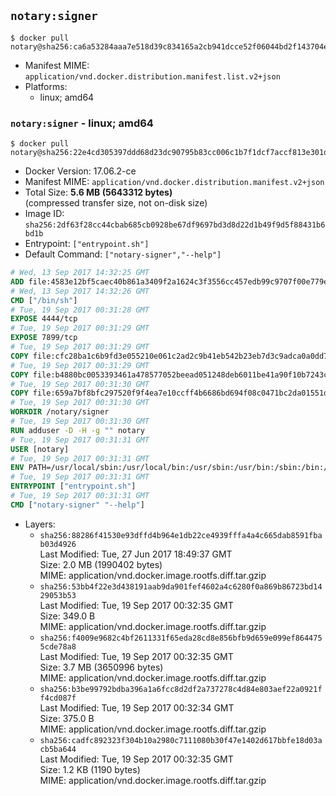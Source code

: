 ## `notary:signer`

```console
$ docker pull notary@sha256:ca6a53284aaa7e518d39c834165a2cb941dcce52f06044bd2f143704e84f308f
```

-	Manifest MIME: `application/vnd.docker.distribution.manifest.list.v2+json`
-	Platforms:
	-	linux; amd64

### `notary:signer` - linux; amd64

```console
$ docker pull notary@sha256:22e4cd305397ddd68d23dc90795b83cc006c1b7f1dcf7accf813e301d5a63523
```

-	Docker Version: 17.06.2-ce
-	Manifest MIME: `application/vnd.docker.distribution.manifest.v2+json`
-	Total Size: **5.6 MB (5643312 bytes)**  
	(compressed transfer size, not on-disk size)
-	Image ID: `sha256:2df63f28cc44cbab685cb0928be67df9697bd3d8d22d1b49f9d5f88431b6bd1b`
-	Entrypoint: `["entrypoint.sh"]`
-	Default Command: `["notary-signer","--help"]`

```dockerfile
# Wed, 13 Sep 2017 14:32:25 GMT
ADD file:4583e12bf5caec40b861a3409f2a1624c3f3556cc457edb99c9707f00e779e45 in / 
# Wed, 13 Sep 2017 14:32:26 GMT
CMD ["/bin/sh"]
# Tue, 19 Sep 2017 00:31:28 GMT
EXPOSE 4444/tcp
# Tue, 19 Sep 2017 00:31:29 GMT
EXPOSE 7899/tcp
# Tue, 19 Sep 2017 00:31:29 GMT
COPY file:cfc28ba1c6b9fd3e055210e061c2ad2c9b41eb542b23eb7d3c9adca0a0dd775d in /notary/signer/ 
# Tue, 19 Sep 2017 00:31:29 GMT
COPY file:b4880bc0053393461a478577052beead051248deb6011be41a90f10b7243c4a0 in /notary/signer/ 
# Tue, 19 Sep 2017 00:31:30 GMT
COPY file:659a7bf8bfc297520f9f4ea7e10ccff4b6686bd694f08c0471bc2da01551deb8 in /notary/signer/ 
# Tue, 19 Sep 2017 00:31:30 GMT
WORKDIR /notary/signer
# Tue, 19 Sep 2017 00:31:30 GMT
RUN adduser -D -H -g "" notary
# Tue, 19 Sep 2017 00:31:31 GMT
USER [notary]
# Tue, 19 Sep 2017 00:31:31 GMT
ENV PATH=/usr/local/sbin:/usr/local/bin:/usr/sbin:/usr/bin:/sbin:/bin:/notary/signer
# Tue, 19 Sep 2017 00:31:31 GMT
ENTRYPOINT ["entrypoint.sh"]
# Tue, 19 Sep 2017 00:31:31 GMT
CMD ["notary-signer" "--help"]
```

-	Layers:
	-	`sha256:88286f41530e93dffd4b964e1db22ce4939fffa4a4c665dab8591fbab03d4926`  
		Last Modified: Tue, 27 Jun 2017 18:49:37 GMT  
		Size: 2.0 MB (1990402 bytes)  
		MIME: application/vnd.docker.image.rootfs.diff.tar.gzip
	-	`sha256:53bb4f22e3d438191aab9da901fef4602a4c6280f0a869b86723bd1429053b53`  
		Last Modified: Tue, 19 Sep 2017 00:32:35 GMT  
		Size: 349.0 B  
		MIME: application/vnd.docker.image.rootfs.diff.tar.gzip
	-	`sha256:f4009e9682c4bf2611331f65eda28cd8e856bfb9d659e099ef8644755cde78a8`  
		Last Modified: Tue, 19 Sep 2017 00:32:35 GMT  
		Size: 3.7 MB (3650996 bytes)  
		MIME: application/vnd.docker.image.rootfs.diff.tar.gzip
	-	`sha256:b3be99792bdba396a1a6fcc8d2df2a737278c4d84e803aef22a0921ff4cd087f`  
		Last Modified: Tue, 19 Sep 2017 00:32:34 GMT  
		Size: 375.0 B  
		MIME: application/vnd.docker.image.rootfs.diff.tar.gzip
	-	`sha256:cadfc892323f304b10a2980c7111080b30f47e1402d617bbfe18d03acb5ba644`  
		Last Modified: Tue, 19 Sep 2017 00:32:35 GMT  
		Size: 1.2 KB (1190 bytes)  
		MIME: application/vnd.docker.image.rootfs.diff.tar.gzip
